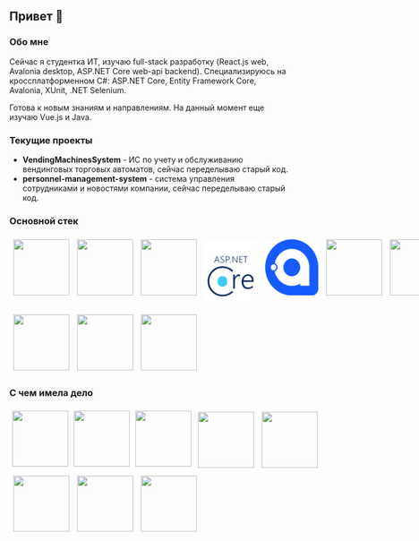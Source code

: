 ## Привет 👋

### Обо мне
Сейчас я студентка ИТ, изучаю full-stack разработку (React.js web, Avalonia desktop, ASP.NET Core web-api backend).
Специализируюсь на кроссплатформенном C#: ASP.NET Core, Entity Framework Core, Avalonia, XUnit, .NET Selenium.

Готова к новым знаниям и направлениям. На данный момент еще изучаю Vue.js и Java.

### Текущие проекты
- **VendingMachinesSystem** - ИС по учету и обслуживанию вендинговых торговых автоматов, сейчас переделываю старый код.
- **personnel-management-system** - система управления сотрудниками и новостями компании, сейчас переделываю старый код.

### Основной стек
<div style="display: flex; justify-content: start;">
<img width="100" height="100" style="margin: 7px"
src="https://cdn.jsdelivr.net/gh/devicons/devicon@latest/icons/postgresql/postgresql-original-wordmark.svg" />
<img width="100" height="100" style="margin: 7px"
src="https://cdn.jsdelivr.net/gh/devicons/devicon@latest/icons/csharp/csharp-original.svg" />
<img width="100" height="100" style="margin: 7px"
src="https://cdn.jsdelivr.net/gh/devicons/devicon@latest/icons/entityframeworkcore/entityframeworkcore-original.svg" />
<img width="120" height="120" style="margin: 7px" src="images/asp-netlogo.png">
<img width="100" height="100" style="margin: 7px" src="images/Avalonia_logo.svg">
<img width="100" height="100" style="margin: 7px"
src="https://cdn.jsdelivr.net/gh/devicons/devicon@latest/icons/git/git-original.svg" />
<img width="100" height="100" style="margin: 7px"
src="https://cdn.jsdelivr.net/gh/devicons/devicon@latest/icons/kotlin/kotlin-original-wordmark.svg" />
</div>

<div style="display: flex; justify-content: start;">
<img width="100" height="100" style="margin: 7px"
src="https://cdn.jsdelivr.net/gh/devicons/devicon@latest/icons/css3/css3-original-wordmark.svg" />
<img width="100" height="100" style="margin: 7px" 
src="https://cdn.jsdelivr.net/gh/devicons/devicon@latest/icons/html5/html5-original-wordmark.svg" />
<img width="100" height="100" style="margin: 7px"
src="https://cdn.jsdelivr.net/gh/devicons/devicon@latest/icons/javascript/javascript-original.svg" />
</div>


### С чем имела дело
<div style="display: flex; justify-content: start;">
<img width="100" height="100" style="margin: 5px" 
src="https://cdn.jsdelivr.net/gh/devicons/devicon@latest/icons/react/react-original-wordmark.svg" />
<img width="100" height="100" style="margin: 5px" 
src="https://cdn.jsdelivr.net/gh/devicons/devicon@latest/icons/microsoftsqlserver/microsoftsqlserver-original-wordmark.svg" />
<img  width="100" height="100" style="margin: 5px"
src="https://cdn.jsdelivr.net/gh/devicons/devicon@latest/icons/mysql/mysql-original-wordmark.svg" />
<img width="100" height="100" style="margin: 7px"
src="https://cdn.jsdelivr.net/gh/devicons/devicon@latest/icons/nextjs/nextjs-original-wordmark.svg" />
<img width="100" height="100" style="margin: 7px"
src="https://cdn.jsdelivr.net/gh/devicons/devicon@latest/icons/vuejs/vuejs-original-wordmark.svg" />
</div>
<div style="display: flex; justify-content: start;">
<img width="100" height="100" style="margin: 7px"
src="https://cdn.jsdelivr.net/gh/devicons/devicon@latest/icons/java/java-original-wordmark.svg" />
<img width="100" height="100" style="margin: 7px"
src="https://cdn.jsdelivr.net/gh/devicons/devicon@latest/icons/spring/spring-original-wordmark.svg" />
<img width="100" height="100" style="margin: 7px"
src="https://cdn.jsdelivr.net/gh/devicons/devicon@latest/icons/blazor/blazor-original.svg" />
</div>

          
 



          
